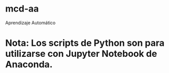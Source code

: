 # mcd-aa
Aprendizaje Automático

# Nota: Los scripts de Python son para utilizarse con Jupyter Notebook de Anaconda.
